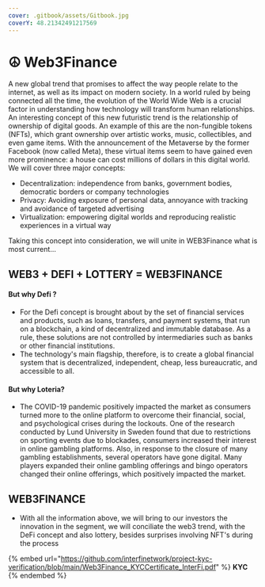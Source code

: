 ```yaml
---
cover: .gitbook/assets/Gitbook.jpg
coverY: 48.21342491217569
---
```


# ☮ Web3Finance

A new global trend that promises to affect the way people relate to the internet, as well as its impact on modern society. In a world ruled by being connected all the time, the evolution of the World Wide Web is a crucial factor in understanding how technology will transform human relationships. An interesting concept of this new futuristic trend is the relationship of ownership of digital goods. An example of this are the non-fungible tokens (NFTs), which grant ownership over artistic works, music, collectibles, and even game items. With the announcement of the Metaverse by the former Facebook (now called Meta), these virtual items seem to have gained even more prominence: a house can cost millions of dollars in this digital world.\
We will cover three major concepts:

* Decentralization: independence from banks, government bodies, democratic borders or company technologies&#x20;
* Privacy: Avoiding exposure of personal data, annoyance with tracking and avoidance of targeted advertising
* Virtualization: empowering digital worlds and reproducing realistic experiences in a virtual way

Taking this concept into consideration, we will unite in WEB3Finance what is most current...

## **WEB3 + DEFI + LOTTERY = WEB3FINANCE**

#### But why Defi ?

* For the Defi concept is brought about by the set of financial services and products, such as loans, transfers, and payment systems, that run on a blockchain, a kind of decentralized and immutable database. As a rule, these solutions are not controlled by intermediaries such as banks or other financial institutions.
* The technology's main flagship, therefore, is to create a global financial system that is decentralized, independent, cheap, less bureaucratic, and accessible to all.

#### **B**ut why Loteria?

*   The COVID-19 pandemic positively impacted the market as consumers turned more to the online platform to overcome their financial, social, and psychological crises during the lockouts. One of the research conducted by Lund University in Sweden found that due to restrictions on sporting events due to blockades, consumers increased their interest in online gambling platforms. Also, in response to the closure of many gambling establishments, several operators have gone digital. Many players expanded their online gambling offerings and bingo operators changed their online offerings, which positively impacted the market.



## WEB3FINANCE

* With all the information above, we will bring to our investors the innovation in the segment, we will conciliate the web3 trend, with the DeFi concept and also lottery, besides surprises involving NFT's during the process

{% embed url="https://github.com/interfinetwork/project-kyc-verification/blob/main/Web3Finance_KYCCertificate_InterFi.pdf" %}
**KYC**
{% endembed %}



